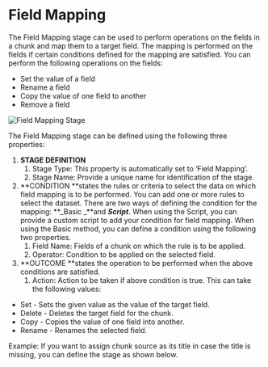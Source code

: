 # Field Mapping

The Field Mapping stage can be used to perform operations on the fields in a chunk and map them to a target field. The mapping is performed on the fields if certain conditions defined for the mapping are satisfied. You can perform the following operations on the fields:

* Set the value of a field
* Rename a field
* Copy the value of one field to another
* Remove a field

![Field Mapping Stage](../images/field-mapping.png "Field Mapping")

The Field Mapping stage can be defined using the following three properties:

1. **STAGE DEFINITION**
    1. Stage Type: This property is automatically set to ‘Field Mapping’.
    2. Stage Name: Provide a unique name for identification of the stage. 
2. **CONDITION **states the rules or criteria to select the data on which field mapping is to be performed. You can add one or more rules to select the dataset. There are two ways of defining the condition for the mapping: **_Basic _**and **_Script_**. When using the Script, you can provide a custom script to add your condition for field mapping. When using the Basic method, you can define a condition using the following two properties. 
    1. Field Name: Fields of a chunk on which the rule is to be applied.
    2. Operator: Condition to be applied on the selected field. 
3. **OUTCOME **states the operation to be performed when the above conditions are satisfied. 
    1. Action: Action to be taken if above condition is true. This can take the following values:
* Set - Sets the given value as the value of the target field. 
* Delete - Deletes the target field for the chunk. 
* Copy - Copies the value of one field into another. 
* Rename - Renames the selected field. 

 Example: If you want to assign chunk source as its title in case the title is missing, you can define the stage as shown below. 